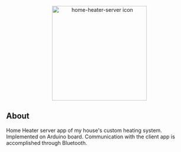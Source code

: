 <p align="center">
  <img alt="home-heater-server icon" src="https://user-images.githubusercontent.com/15313363/63728237-a8c43e80-c86b-11e9-8923-d17fe74ff249.png" width="256">
</p>


## About
Home Heater server app of my house's custom heating system. Implemented on Arduino board. Communication with the client app is accomplished through Bluetooth.
